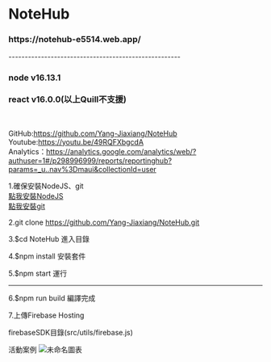 <H1>NoteHub </H1>
<h3>https://notehub-e5514.web.app/ </h3>
-----------------------------------------------------
<h3>node v16.13.1<br><br>
react v16.0.0(以上Quill不支援)</h3><br>

GitHub:https://github.com/Yang-Jiaxiang/NoteHub<br>
Youtube:https://youtu.be/49RQFXbgcdA
<br> Analytics：https://analytics.google.com/analytics/web/?authuser=1#/p298996999/reports/reportinghub?params=_u..nav%3Dmaui&collectionId=user

1.確保安裝NodeJS、git<br>
<a href="https://nodejs.org/dist/v16.13.1/node-v16.13.1-x64.msi">點我安裝NodeJS</a><br>
<a class="button" id="download-link" href="/download/win">點我安裝git</a>

2.git clone https://github.com/Yang-Jiaxiang/NoteHub.git

3.$cd NoteHub
進入目錄

4.$npm install
安裝套件

5.$npm start 
運行

------------------------------------------------------

6.$npm run build
編譯完成

7.上傳Firebase Hosting


firebaseSDK目錄(src/utils/firebase.js)


活動案例
![未命名圖表](https://user-images.githubusercontent.com/81738019/148055451-aab1c376-7303-4713-aa04-167e95152bef.jpg)
